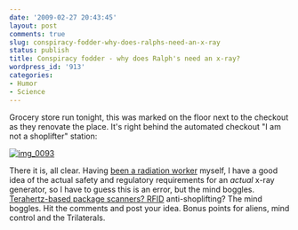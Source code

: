 ```yaml
---
date: '2009-02-27 20:43:45'
layout: post
comments: true
slug: conspiracy-fodder-why-does-ralphs-need-an-x-ray
status: publish
title: Conspiracy fodder - why does Ralph's need an x-ray?
wordpress_id: '913'
categories:
- Humor
- Science
---
```


Grocery store run tonight, this was marked on the floor next to the checkout as they renovate the place. It's right behind the automated checkout "I am not a shoplifter" station:




[![img_0093](http://fnord.phfactor.net/wp-content/uploads/2009/02/img_0093-450x600.jpg)](http://fnord.phfactor.net/wp-content/uploads/2009/02/img_0093.jpg)




There it is, all clear. Having [been a radiation worker](http://fnord.phfactor.net/2006/09/25/my-old-lab-is-still-there/) myself, I have a good idea of the actual safety and regulatory requirements for an _actual_ x-ray generator, so I have to guess this is an error, but the mind boggles. [Terahertz-based package scanners? ](http://en.wikipedia.org/wiki/Terahertz_radiation)[RFID](http://en.wikipedia.org/wiki/RFID) anti-shoplifting? The mind boggles. Hit the comments and post your idea. Bonus points for aliens, mind control and the Trilaterals.



